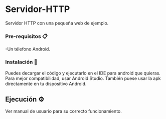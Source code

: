 # Servidor-HTTP
Servidor HTTP con una pequeña web de ejemplo.

### Pre-requisitos 📋

-Un télefono Android.

### Instalación 🔧

Puedes decargar el código y ejecutarlo en el IDE para android que quieras. Para mejor compatibilidad, usar Android Studio.
También puese usar la apk directamente en tu dispositivo Android.

## Ejecución ⚙️

Ver manual de usuario para su correcto funcionamiento.
